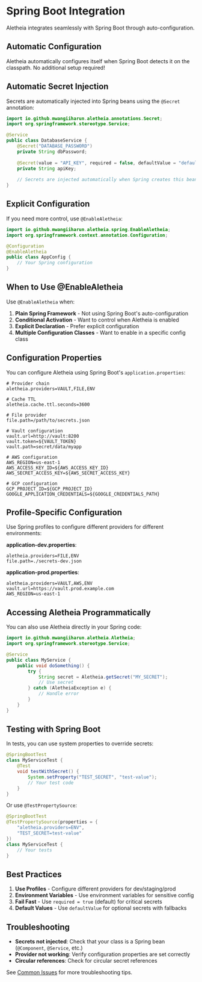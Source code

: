 # Spring Boot Integration

Aletheia integrates seamlessly with Spring Boot through auto-configuration.

## Automatic Configuration

Aletheia automatically configures itself when Spring Boot detects it on the classpath. No additional setup required!

## Automatic Secret Injection

Secrets are automatically injected into Spring beans using the `@Secret` annotation:

```java
import io.github.mwangiiharun.aletheia.annotations.Secret;
import org.springframework.stereotype.Service;

@Service
public class DatabaseService {
    @Secret("DATABASE_PASSWORD")
    private String dbPassword;
    
    @Secret(value = "API_KEY", required = false, defaultValue = "default")
    private String apiKey;
    
    // Secrets are injected automatically when Spring creates this bean
}
```

## Explicit Configuration

If you need more control, use `@EnableAletheia`:

```java
import io.github.mwangiiharun.aletheia.spring.EnableAletheia;
import org.springframework.context.annotation.Configuration;

@Configuration
@EnableAletheia
public class AppConfig {
    // Your Spring configuration
}
```

## When to Use @EnableAletheia

Use `@EnableAletheia` when:

1. **Plain Spring Framework** - Not using Spring Boot's auto-configuration
2. **Conditional Activation** - Want to control when Aletheia is enabled
3. **Explicit Declaration** - Prefer explicit configuration
4. **Multiple Configuration Classes** - Want to enable in a specific config class

## Configuration Properties

You can configure Aletheia using Spring Boot's `application.properties`:

```properties
# Provider chain
aletheia.providers=VAULT,FILE,ENV

# Cache TTL
aletheia.cache.ttl.seconds=3600

# File provider
file.path=/path/to/secrets.json

# Vault configuration
vault.url=http://vault:8200
vault.token=${VAULT_TOKEN}
vault.path=secret/data/myapp

# AWS configuration
AWS_REGION=us-east-1
AWS_ACCESS_KEY_ID=${AWS_ACCESS_KEY_ID}
AWS_SECRET_ACCESS_KEY=${AWS_SECRET_ACCESS_KEY}

# GCP configuration
GCP_PROJECT_ID=${GCP_PROJECT_ID}
GOOGLE_APPLICATION_CREDENTIALS=${GOOGLE_CREDENTIALS_PATH}
```

## Profile-Specific Configuration

Use Spring profiles to configure different providers for different environments:

**application-dev.properties**:
```properties
aletheia.providers=FILE,ENV
file.path=./secrets-dev.json
```

**application-prod.properties**:
```properties
aletheia.providers=VAULT,AWS,ENV
vault.url=https://vault.prod.example.com
AWS_REGION=us-east-1
```

## Accessing Aletheia Programmatically

You can also use Aletheia directly in your Spring code:

```java
import io.github.mwangiiharun.aletheia.Aletheia;
import org.springframework.stereotype.Service;

@Service
public class MyService {
    public void doSomething() {
        try {
            String secret = Aletheia.getSecret("MY_SECRET");
            // Use secret
        } catch (AletheiaException e) {
            // Handle error
        }
    }
}
```

## Testing with Spring Boot

In tests, you can use system properties to override secrets:

```java
@SpringBootTest
class MyServiceTest {
    @Test
    void testWithSecret() {
        System.setProperty("TEST_SECRET", "test-value");
        // Your test code
    }
}
```

Or use `@TestPropertySource`:

```java
@SpringBootTest
@TestPropertySource(properties = {
    "aletheia.providers=ENV",
    "TEST_SECRET=test-value"
})
class MyServiceTest {
    // Your tests
}
```

## Best Practices

1. **Use Profiles** - Configure different providers for dev/staging/prod
2. **Environment Variables** - Use environment variables for sensitive config
3. **Fail Fast** - Use `required = true` (default) for critical secrets
4. **Default Values** - Use `defaultValue` for optional secrets with fallbacks

## Troubleshooting

- **Secrets not injected**: Check that your class is a Spring bean (`@Component`, `@Service`, etc.)
- **Provider not working**: Verify configuration properties are set correctly
- **Circular references**: Check for circular secret references

See [Common Issues](Common-Issues.md) for more troubleshooting tips.

